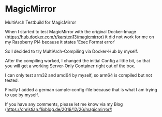 # MagicMirror
MultiArch Testbuild for MagicMirror

When I started to test MagicMirror with the original Docker-Image (https://hub.docker.com/r/karsten13/magicmirror) it did not work for me on my Raspberry PI4 because it states 'Exec Format error'

So I decided to try MultiArch-Compiling via Docker-Hub by myself.

After the compiling worked, I changed the initial Config a little bit, so that you will get a working Server-Only Container right out of the box.

I can only test arm32 and amd64 by myself, so arm64 is compiled but not tested.

Finally I added a german sample-config-file because that is what I am trying to use by myself.

If you have any comments, please let me know via my Blog (https://christian.flixblog.de/2019/12/26/magicmirror/)